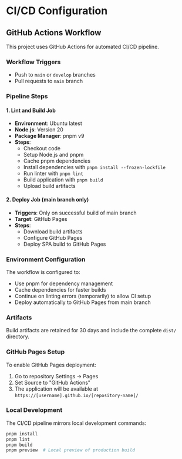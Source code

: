 # CI/CD Configuration

## GitHub Actions Workflow

This project uses GitHub Actions for automated CI/CD pipeline.

### Workflow Triggers
- Push to `main` or `develop` branches
- Pull requests to `main` branch

### Pipeline Steps

#### 1. Lint and Build Job
- **Environment**: Ubuntu latest
- **Node.js**: Version 20
- **Package Manager**: pnpm v9
- **Steps**:
  - Checkout code
  - Setup Node.js and pnpm
  - Cache pnpm dependencies
  - Install dependencies with `pnpm install --frozen-lockfile`
  - Run linter with `pnpm lint`
  - Build application with `pnpm build`
  - Upload build artifacts

#### 2. Deploy Job (main branch only)
- **Triggers**: Only on successful build of main branch
- **Target**: GitHub Pages
- **Steps**:
  - Download build artifacts
  - Configure GitHub Pages
  - Deploy SPA build to GitHub Pages

### Environment Configuration

The workflow is configured to:
- Use pnpm for dependency management
- Cache dependencies for faster builds
- Continue on linting errors (temporarily) to allow CI setup
- Deploy automatically to GitHub Pages from main branch

### Artifacts

Build artifacts are retained for 30 days and include the complete `dist/` directory.

### GitHub Pages Setup

To enable GitHub Pages deployment:
1. Go to repository Settings → Pages
2. Set Source to "GitHub Actions"
3. The application will be available at `https://[username].github.io/[repository-name]/`

### Local Development

The CI/CD pipeline mirrors local development commands:
```bash
pnpm install
pnpm lint
pnpm build
pnpm preview  # Local preview of production build
```